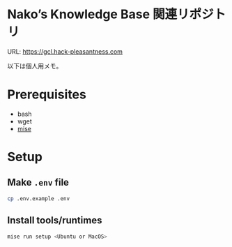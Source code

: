 # Nako’s Knowledge Base 関連リポジトリ

URL: https://gcl.hack-pleasantness.com

以下は個人用メモ。

# Prerequisites

- bash
- wget
- [mise](https://mise.jdx.dev/)

# Setup

## Make `.env` file

```sh
cp .env.example .env
```

## Install tools/runtimes

```sh
mise run setup <Ubuntu or MacOS>
```
